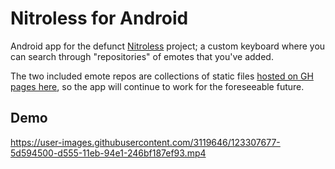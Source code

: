 # Nitroless for Android

Android app for the defunct [Nitroless](https://web.archive.org/web/20211207190002/https://github.com/Nitroless) project; a custom keyboard where you can search through "repositories" of emotes that you've added.

The two included emote repos are collections of static files [hosted on GH pages here](https://github.com/Transfusion/nitroless-old-emotes), so the app will continue to work for the foreseeable future.

## Demo
https://user-images.githubusercontent.com/3119646/123307677-5d594500-d555-11eb-94e1-246bf187ef93.mp4